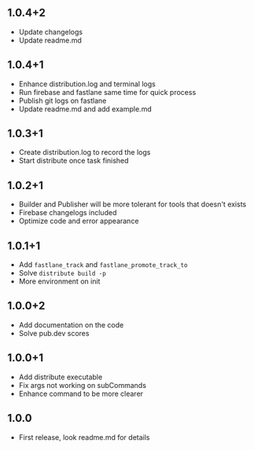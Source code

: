 ## 1.0.4+2
* Update changelogs
* Update readme.md

## 1.0.4+1
* Enhance distribution.log and terminal logs
* Run firebase and fastlane same time for quick process
* Publish git logs on fastlane
* Update readme.md and add example.md

## 1.0.3+1
* Create distribution.log to record the logs
* Start distribute once task finished

## 1.0.2+1
* Builder and Publisher will be more tolerant for tools that doesn't exists
* Firebase changelogs included
* Optimize code and error appearance

## 1.0.1+1
* Add `fastlane_track` and `fastlane_promote_track_to`
* Solve `distribute build -p`
* More environment on init

## 1.0.0+2
* Add documentation on the code
* Solve pub.dev scores

## 1.0.0+1
* Add distribute executable
* Fix args not working on subCommands
* Enhance command to be more clearer

## 1.0.0
* First release, look readme.md for details
